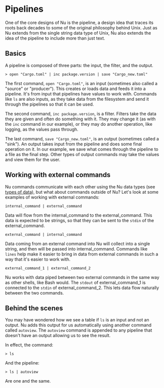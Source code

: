 # Pipelines

One of the core designs of Nu is the pipeline, a design idea that traces its roots back decades to some of the original philosophy behind Unix. Just as Nu extends from the single string data type of Unix, Nu also extends the idea of the pipeline to include more than just text.

## Basics

A pipeline is composed of three parts: the input, the filter, and the output.

```
> open "Cargo.toml" | inc package.version | save "Cargo_new.toml"
```

The first command, `open "Cargo.toml"`, is an input (sometimes also called a "source" or "producer"). This creates or loads data and feeds it into a pipeline. It's from input that pipelines have values to work with.  Commands like `ls` are also inputs, as they take data from the filesystem and send it through the pipelines so that it can be used.

The second command, `inc package.version`, is a filter. Filters take the data they are given and often do something with it. They may change it (as with the `inc` command in our example), or they may do another operation, like logging, as the values pass through.

The last command, `save "Cargo_new.toml"`, is an output (sometimes called a "sink"). An output takes input from the pipeline and does some final operation on it. In our example, we save what comes through the pipeline to a file as the final step. Other types of output commands may take the values and view them for the user.

## Working with external commands

Nu commands communicate with each other using the Nu data types (see [types of data](types_of_data.md)), but what about commands outside of Nu?  Let's look at some examples of working with external commands:

`internal_command | external_command`

Data will flow from the internal_command to the external_command. This data is expected to be strings, so that they can be sent to the `stdin` of the external_command.

`external_command | internal_command`

Data coming from an external command into Nu will collect into a single string, and then will be passed into internal_command. Commands like `lines` help make it easier to bring in data from external commands in such a way that it's easier to work with.

`external_command_1 | external_command_2`

Nu works with data piped between two external commands in the same way as other shells, like Bash would. The `stdout` of external_command_1 is connected to the `stdin` of external_command_2. This lets data flow naturally between the two commands.

## Behind the scenes

You may have wondered how we see a table if `ls` is an input and not an output. Nu adds this output for us automatically using another command called `autoview`. The `autoview` command is appended to any pipeline that doesn't have an output allowing us to see the result.

In effect, the command:

```
> ls
```

And the pipeline:

```
> ls | autoview
```

Are one and the same.
